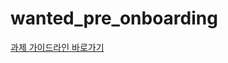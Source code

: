 # wanted_pre_onboarding



[과제 가이드라인 바로가기](https://codestates.notion.site/5f83f7a007664f1abcf0cdbcbbbbd521)